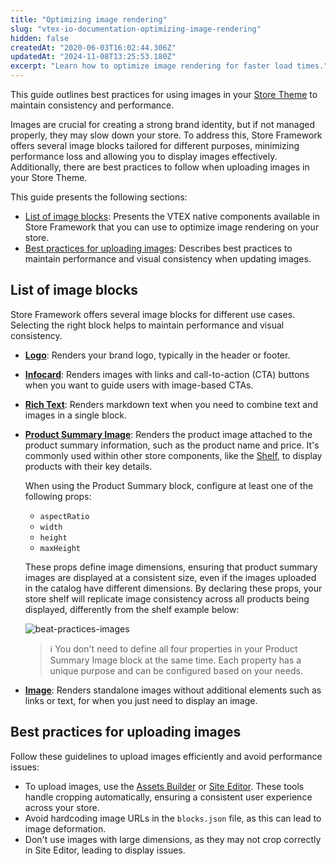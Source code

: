 ```yaml
---
title: "Optimizing image rendering"
slug: "vtex-io-documentation-optimizing-image-rendering"
hidden: false
createdAt: "2020-06-03T16:02:44.306Z"
updatedAt: "2024-11-08T13:25:53.180Z"
excerpt: "Learn how to optimize image rendering for faster load times."
---
```


This guide outlines best practices for using images in your [Store Theme](https://developers.vtex.com/docs/guides/vtex-io-documentation-store-theme) to maintain consistency and performance.

Images are crucial for creating a strong brand identity, but if not managed properly, they may slow down your store. To address this, Store Framework offers several image blocks tailored for different purposes, minimizing performance loss and allowing you to display images effectively. Additionally, there are best practices to follow when uploading images in your Store Theme.

This guide presents the following sections:

- [List of image blocks](#list-of-image-blocks): Presents the VTEX native components available in Store Framework that you can use to optimize image rendering on your store.
- [Best practices for uploading images](#best-practices-for-uploading-images): Describes best practices to maintain performance and visual consistency when updating images.

## List of image blocks

Store Framework offers several image blocks for different use cases. Selecting the right block helps to maintain performance and visual consistency.

- [**Logo**](https://developers.vtex.com/docs/apps/vtex.store-components/logo): Renders your brand logo, typically in the header or footer.
- [**Infocard**](https://developers.vtex.com/docs/apps/vtex.store-components/infocard): Renders images with links and call-to-action (CTA) buttons when you want to guide users with image-based CTAs.
- [**Rich Text**](https://developers.vtex.com/docs/apps/vtex.rich-text): Renders markdown text when you need to combine text and images in a single block.
- [**Product Summary Image**](https://developers.vtex.com/docs/apps/vtex.product-summary/productsummaryimage): Renders the product image attached to the product summary information, such as the product name and price. It's commonly used within other store components, like the [Shelf](https://developers.vtex.com/docs/apps/vtex.shelf), to display products with their key details.

  When using the Product Summary block, configure at least one of the following props:
  - `aspectRatio`
  - `width`
  - `height`
  - `maxHeight`

  These props define image dimensions, ensuring that product summary images are displayed at a consistent size, even if the images uploaded in the catalog have different dimensions. By declaring these props, your store shelf will replicate image consistency across all products being displayed, differently from the shelf example below:

  ![beat-practices-images](https://cdn.jsdelivr.net/gh/vtexdocs/dev-portal-content@main/images/vtex-io-documentation-best-practices-for-rendering-images-0.png)

  > ℹ️ You don't need to define all four properties in your Product Summary Image block at the same time. Each property has a unique purpose and can be configured based on your needs.

- [**Image**](https://developers.vtex.com/docs/apps/vtex.store-components/image): Renders standalone images without additional elements such as links or text, for when you just need to display an image.

## Best practices for uploading images

Follow these guidelines to upload images efficiently and avoid performance issues:

- To upload images, use the [Assets Builder](https://developers.vtex.com/docs/guides/vtex-io-documentation-assets-builder) or [Site Editor](https://developers.vtex.com/docs/guides/store-framework-working-with-site-editor). These tools handle cropping automatically, ensuring a consistent user experience across your store.
- Avoid hardcoding image URLs in the `blocks.json` file, as this can lead to image deformation.
- Don't use images with large dimensions, as they may not crop correctly in Site Editor, leading to display issues.
